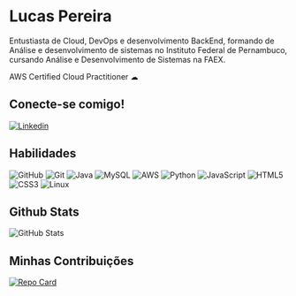 # Lucas Pereira
Entustiasta de Cloud, DevOps e desenvolvimento BackEnd, formando de Análise e desenvolvimento 
de sistemas no Instituto Federal de Pernambuco, cursando Análise e Desenvolvimento de Sistemas na FAEX.

AWS Certified Cloud Practitioner ☁
## Conecte-se comigo!
[![Linkedin](https://img.shields.io/badge/Linkedin-0D0D0D?style=for-the-badge&logo=github&logoColor=fff)](https://github.com/lucaspereira1dev)

## Habilidades
![GitHub](https://img.shields.io/badge/GitHub-fff?style=for-the-badge&logo=github&logoColor=0D0D0D)
![Git](https://img.shields.io/badge/Git-0D0D0D?style=for-the-badge&logo=git&logoColor=fff)
![Java](https://img.shields.io/badge/java-fff.svg?style=for-the-badge&logo=openjdk&logoColor=0D0D0D)
![MySQL](https://img.shields.io/badge/mysql-0D0D0D.svg?style=for-the-badge&logo=mysql&logoColor=white)
![AWS](https://img.shields.io/badge/AWS-fff.svg?style=for-the-badge&logo=amazon-aws&logoColor=0D0D0D)
![Python](https://img.shields.io/badge/python-0D0D0D?style=for-the-badge&logo=python&logoColor=fff)
![JavaScript](https://img.shields.io/badge/javascript-fff.svg?style=for-the-badge&logo=javascript&logoColor=0D0D0D)
![HTML5](https://img.shields.io/badge/html5-0D0D0D.svg?style=for-the-badge&logo=html5&logoColor=fff)
![CSS3](https://img.shields.io/badge/css3-fff.svg?style=for-the-badge&logo=css3&logoColor=0D0D0D)
![Linux](https://img.shields.io/badge/Linux-0D0D0D?style=for-the-badge&logo=linux&logoColor=fff)



## Github Stats
![GitHub Stats](https://github-readme-stats.vercel.app/api?username=lucaspereira1dev&theme=transparent&bg_color=0D0D0D&border_color=fff&show_icons=true&icon_color=fff&title_color=fff&text_color=fff&hide_title=true&hide=stars)

## Minhas Contribuições
[![Repo Card](https://github-readme-stats.vercel.app/api/pin/?username=lucaspereira1dev&repo=dio-lab-open-source&bg_color=0D0D0D&border_color=fff&show_icons=true&icon_color=fff&title_color=fff&text_color=fff)](https://github.com/octoeli/dio-lab-open-source)
